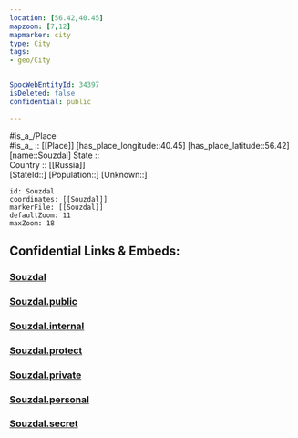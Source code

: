```yaml
---
location: [56.42,40.45] 
mapzoom: [7,12] 
mapmarker: city 
type: City
tags:
- geo/City


SpocWebEntityId: 34397
isDeleted: false
confidential: public

---
```

#is_a_/Place  
#is_a_ :: [[Place]] 
[has_place_longitude::40.45] 
[has_place_latitude::56.42] 
[name::Souzdal] 
State ::  
Country :: [[Russia]]  
[StateId::] 
[Population::] 
[Unknown::] 


```leaflet
id: Souzdal
coordinates: [[Souzdal]] 
markerFile: [[Souzdal]] 
defaultZoom: 11 
maxZoom: 18
```


## Confidential Links & Embeds: 

### [Souzdal](/_Standards/Earth/Continent/Europe/Europe~East/Russia/Russia~Central/Vladimir_Oblast/City/Souzdal.md) 

### [Souzdal.public](/_public/Earth/Continent/Europe/Europe~East/Russia/Russia~Central/Vladimir_Oblast/City/Souzdal.public.md) 

### [Souzdal.internal](/_internal/Earth/Continent/Europe/Europe~East/Russia/Russia~Central/Vladimir_Oblast/City/Souzdal.internal.md) 

### [Souzdal.protect](/_protect/Earth/Continent/Europe/Europe~East/Russia/Russia~Central/Vladimir_Oblast/City/Souzdal.protect.md) 

### [Souzdal.private](/_private/Earth/Continent/Europe/Europe~East/Russia/Russia~Central/Vladimir_Oblast/City/Souzdal.private.md) 

### [Souzdal.personal](/_personal/Earth/Continent/Europe/Europe~East/Russia/Russia~Central/Vladimir_Oblast/City/Souzdal.personal.md) 

### [Souzdal.secret](/_secret/Earth/Continent/Europe/Europe~East/Russia/Russia~Central/Vladimir_Oblast/City/Souzdal.secret.md)

